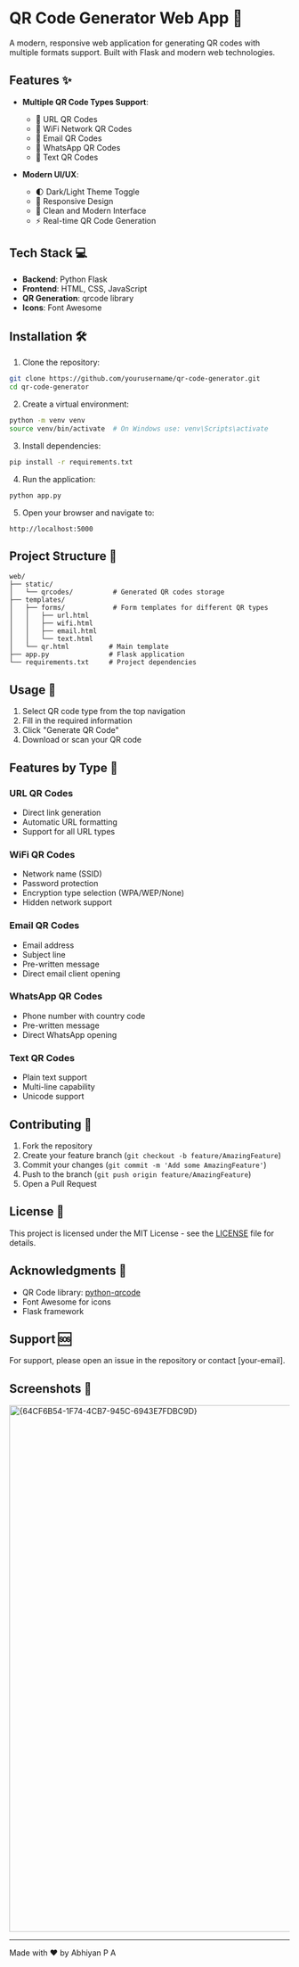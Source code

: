 # QR Code Generator Web App 🚀

A modern, responsive web application for generating QR codes with multiple formats support. Built with Flask and modern web technologies.

## Features ✨

- **Multiple QR Code Types Support**:
  - 🔗 URL QR Codes
  - 📶 WiFi Network QR Codes
  - 📧 Email QR Codes
  - 📱 WhatsApp QR Codes
  - 📝 Text QR Codes

- **Modern UI/UX**:
  - 🌓 Dark/Light Theme Toggle
  - 📱 Responsive Design
  - 🎨 Clean and Modern Interface
  - ⚡ Real-time QR Code Generation

## Tech Stack 💻

- **Backend**: Python Flask
- **Frontend**: HTML, CSS, JavaScript
- **QR Generation**: qrcode library
- **Icons**: Font Awesome

## Installation 🛠️

1. Clone the repository:
```bash
git clone https://github.com/yourusername/qr-code-generator.git
cd qr-code-generator
```

2. Create a virtual environment:
```bash
python -m venv venv
source venv/bin/activate  # On Windows use: venv\Scripts\activate
```

3. Install dependencies:
```bash
pip install -r requirements.txt
```

4. Run the application:
```bash
python app.py
```

5. Open your browser and navigate to:
```
http://localhost:5000
```

## Project Structure 📁

```
web/
├── static/
│   └── qrcodes/          # Generated QR codes storage
├── templates/
│   ├── forms/            # Form templates for different QR types
│   │   ├── url.html
│   │   ├── wifi.html
│   │   ├── email.html
│   │   └── text.html
│   └── qr.html          # Main template
├── app.py               # Flask application
└── requirements.txt     # Project dependencies
```

## Usage 📝

1. Select QR code type from the top navigation
2. Fill in the required information
3. Click "Generate QR Code"
4. Download or scan your QR code

## Features by Type 🎯

### URL QR Codes
- Direct link generation
- Automatic URL formatting
- Support for all URL types

### WiFi QR Codes
- Network name (SSID)
- Password protection
- Encryption type selection (WPA/WEP/None)
- Hidden network support

### Email QR Codes
- Email address
- Subject line
- Pre-written message
- Direct email client opening

### WhatsApp QR Codes
- Phone number with country code
- Pre-written message
- Direct WhatsApp opening

### Text QR Codes
- Plain text support
- Multi-line capability
- Unicode support

## Contributing 🤝

1. Fork the repository
2. Create your feature branch (`git checkout -b feature/AmazingFeature`)
3. Commit your changes (`git commit -m 'Add some AmazingFeature'`)
4. Push to the branch (`git push origin feature/AmazingFeature`)
5. Open a Pull Request

## License 📄

This project is licensed under the MIT License - see the [LICENSE](LICENSE) file for details.

## Acknowledgments 👏

- QR Code library: [python-qrcode](https://github.com/lincolnloop/python-qrcode)
- Font Awesome for icons
- Flask framework

## Support 🆘

For support, please open an issue in the repository or contact [your-email].

## Screenshots 📸

<img width="945" alt="{64CF6B54-1F74-4CB7-945C-6943E7FDBC9D}" src="https://github.com/user-attachments/assets/2353285f-0d52-40fa-a1e9-ea85c8930dad">

---
Made with ❤️ by Abhiyan P A

